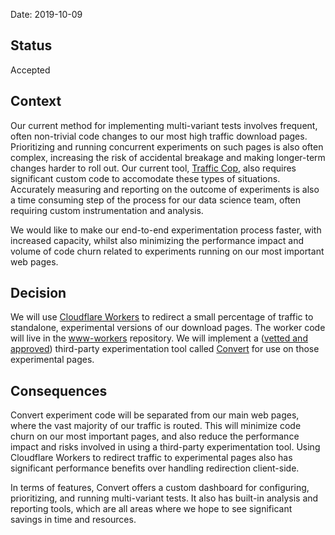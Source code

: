 
Date: 2019-10-09

## Status

Accepted

## Context

Our current method for implementing multi-variant tests involves frequent, often non-trivial code changes to our most high traffic download pages. Prioritizing and running concurrent experiments on such pages is also often complex, increasing the risk of accidental breakage and making longer-term changes harder to roll out. Our current tool, [Traffic Cop](https://github.com/mozmeao/trafficcop/), also requires significant custom code to accomodate these types of situations. Accurately measuring and reporting on the outcome of experiments is also a time consuming step of the process for our data science team, often requiring custom instrumentation and analysis.

We would like to make our end-to-end experimentation process faster, with increased capacity, whilst also minimizing the performance impact and volume of code churn related to experiments running on our most important web pages.

## Decision

We will use [Cloudflare Workers](https://www.cloudflare.com/en-gb/products/cloudflare-workers/) to redirect a small percentage of traffic to standalone, experimental versions of our download pages. The worker code will live in the [www-workers](https://github.com/mozmeao/www-workers) repository. We will implement a ([vetted and approved](https://bugzilla.mozilla.org/show_bug.cgi?id=1565012)) third-party experimentation tool called [Convert](https://www.convert.com/) for use on those experimental pages.

## Consequences

Convert experiment code will be separated from our main web pages, where the vast majority of our traffic is routed. This will minimize code churn on our most important pages, and also reduce the performance impact and risks involved in using a third-party experimentation tool. Using Cloudflare Workers to redirect traffic to experimental pages also has significant performance benefits over handling redirection client-side.

In terms of features, Convert offers a custom dashboard for configuring, prioritizing, and running multi-variant tests. It also has built-in analysis and reporting tools, which are all areas where we hope to see significant savings in time and resources.
